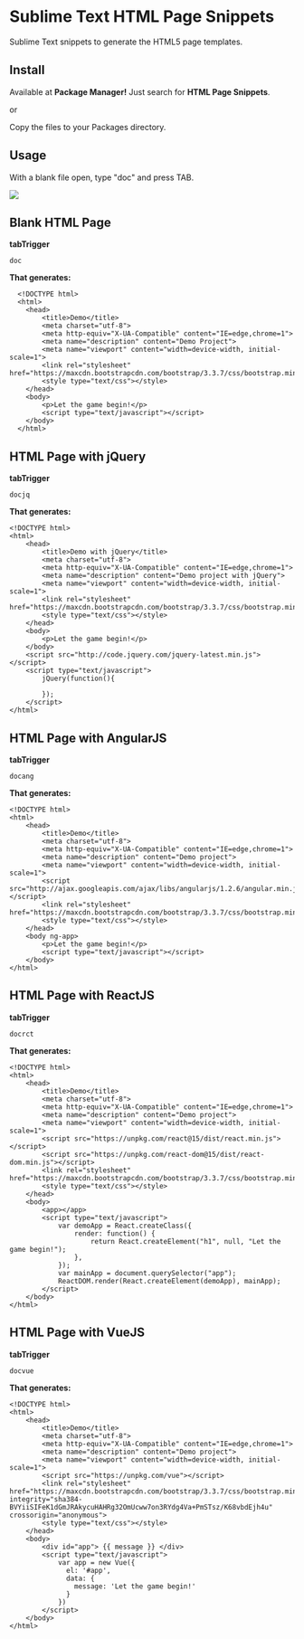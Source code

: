 Sublime Text HTML Page Snippets
===

Sublime Text snippets to generate the HTML5 page templates.


Install
---
Available at <b>Package Manager!</b> Just search for <b>HTML Page Snippets</b>.

or

Copy the files to your Packages directory.


Usage
---

With a blank file open, type "doc" and press TAB.

<img src="http://www.burakkaya.com/lab/snippets/html-snippet.png"/>


Blank HTML Page
---

<b>tabTrigger</b>

	doc

<b>That generates:</b>

	  <!DOCTYPE html>
	  <html>
		<head>
			<title>Demo</title>
			<meta charset="utf-8">
			<meta http-equiv="X-UA-Compatible" content="IE=edge,chrome=1">
		    <meta name="description" content="Demo Project">
			<meta name="viewport" content="width=device-width, initial-scale=1">
			<link rel="stylesheet" href="https://maxcdn.bootstrapcdn.com/bootstrap/3.3.7/css/bootstrap.min.css">
			<style type="text/css"></style>
		</head>
		<body>
			<p>Let the game begin!</p>
			<script type="text/javascript"></script>
		</body>
	  </html>


HTML Page with jQuery
---

<b>tabTrigger</b>

	docjq

<b>That generates:</b>

	<!DOCTYPE html>
	<html>
		<head>
			<title>Demo with jQuery</title>
			<meta charset="utf-8">
			<meta http-equiv="X-UA-Compatible" content="IE=edge,chrome=1">
			<meta name="description" content="Demo project with jQuery">
			<meta name="viewport" content="width=device-width, initial-scale=1">
			<link rel="stylesheet" href="https://maxcdn.bootstrapcdn.com/bootstrap/3.3.7/css/bootstrap.min.css">
			<style type="text/css"></style>
		</head>
		<body>
			<p>Let the game begin!</p>
		</body>
		<script src="http://code.jquery.com/jquery-latest.min.js"></script>
		<script type="text/javascript">
			jQuery(function(){
			
			});
		</script>
	</html>
	
	
HTML Page with AngularJS
---

<b>tabTrigger</b>

	docang
	
<b>That generates:</b>	

	<!DOCTYPE html>
	<html>
		<head>
			<title>Demo</title>
			<meta charset="utf-8">
			<meta http-equiv="X-UA-Compatible" content="IE=edge,chrome=1">
			<meta name="description" content="Demo project">
			<meta name="viewport" content="width=device-width, initial-scale=1">
			<script src="http://ajax.googleapis.com/ajax/libs/angularjs/1.2.6/angular.min.js"></script>
			<link rel="stylesheet" href="https://maxcdn.bootstrapcdn.com/bootstrap/3.3.7/css/bootstrap.min.css">
			<style type="text/css"></style>
		</head>
		<body ng-app>
			<p>Let the game begin!</p>
			<script type="text/javascript"></script>
		</body>
	</html>
	
	
HTML Page with ReactJS
---

<b>tabTrigger</b>

	docrct
	
<b>That generates:</b>	

	<!DOCTYPE html>
	<html>
		<head>
			<title>Demo</title>
			<meta charset="utf-8">
			<meta http-equiv="X-UA-Compatible" content="IE=edge,chrome=1">
			<meta name="description" content="Demo project">
			<meta name="viewport" content="width=device-width, initial-scale=1">
			<script src="https://unpkg.com/react@15/dist/react.min.js"></script>
			<script src="https://unpkg.com/react-dom@15/dist/react-dom.min.js"></script>
			<link rel="stylesheet" href="https://maxcdn.bootstrapcdn.com/bootstrap/3.3.7/css/bootstrap.min.css">
			<style type="text/css"></style>
		</head>
		<body>
			<app></app>
			<script type="text/javascript">
				var demoApp = React.createClass({
					render: function() {
						return React.createElement("h1", null, "Let the game begin!");
					},
				});
				var mainApp = document.querySelector("app");
				ReactDOM.render(React.createElement(demoApp), mainApp);
			</script>
		</body>
	</html>
	
	
HTML Page with VueJS
---

<b>tabTrigger</b>

	docvue
	
<b>That generates:</b>	

	<!DOCTYPE html>
	<html>
		<head>
			<title>Demo</title>
			<meta charset="utf-8">
			<meta http-equiv="X-UA-Compatible" content="IE=edge,chrome=1">
			<meta name="description" content="Demo project">
			<meta name="viewport" content="width=device-width, initial-scale=1">
			<script src="https://unpkg.com/vue"></script>
			<link rel="stylesheet" href="https://maxcdn.bootstrapcdn.com/bootstrap/3.3.7/css/bootstrap.min.css" integrity="sha384-BVYiiSIFeK1dGmJRAkycuHAHRg32OmUcww7on3RYdg4Va+PmSTsz/K68vbdEjh4u" crossorigin="anonymous">
			<style type="text/css"></style>
		</head>
		<body>
			<div id="app"> {{ message }} </div>
			<script type="text/javascript">
				var app = new Vue({
				  el: '#app',
				  data: {
				    message: 'Let the game begin!'
				  }
				})
			</script>
		</body>
	</html>